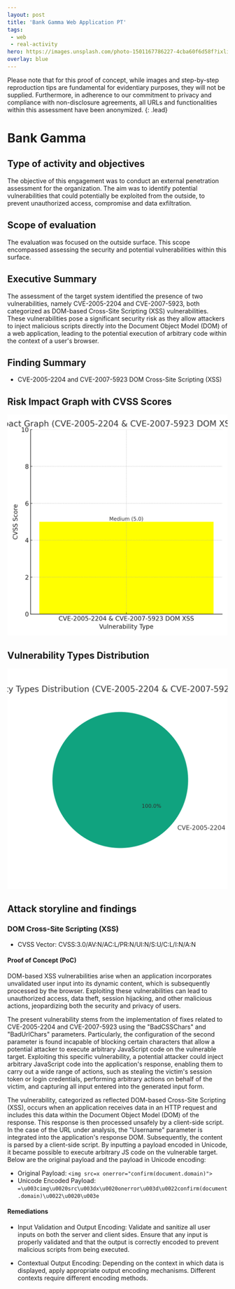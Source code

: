 ```yaml
---
layout: post
title: 'Bank Gamma Web Application PT'
tags:
 - web
 - real-activity
hero: https://images.unsplash.com/photo-1501167786227-4cba60f6d58f?ixlib=rb-4.0.3&ixid=M3wxMjA3fDB8MHxzZWFyY2h8Mnx8YmFua3xlbnwwfHwwfHx8MA%3D%3D&auto=format&fit=crop&w=400&q=60
overlay: blue
---
```


Please note that for this proof of concept, while images and step-by-step reproduction tips are fundamental for evidentiary purposes, they will not be supplied. Furthermore, in adherence to our commitment to privacy and compliance with non-disclosure agreements, all URLs and functionalities within this assessment have been anonymized. {: .lead}
<!--break-->

# Bank Gamma

## Type of activity and objectives
The objective of this engagement was to conduct an external penetration assessment for the organization. The aim was to identify potential vulnerabilities that could potentially be exploited from the outside, to prevent unauthorized access, compromise and data exfiltration.
## Scope of evaluation
The evaluation was focused on the outside surface. This scope encompassed assessing the security and potential vulnerabilities within this surface.
## Executive Summary
The assessment of the target system identified the presence of two vulnerabilities, namely CVE-2005-2204 and CVE-2007-5923, both categorized as DOM-based Cross-Site Scripting (XSS) vulnerabilities. These vulnerabilities pose a significant security risk as they allow attackers to inject malicious scripts directly into the Document Object Model (DOM) of a web application, leading to the potential execution of arbitrary code within the context of a user's browser.
## Finding Summary
- CVE-2005-2204 and CVE-2007-5923 DOM Cross-Site Scripting (XSS)
## Risk Impact Graph with CVSS Scores

![](https://raw.githubusercontent.com/blitz0p3rations/blitz0p3rations.github.io/master/uploads/c5.png)

## Vulnerability Types Distribution

![](https://raw.githubusercontent.com/blitz0p3rations/blitz0p3rations.github.io/master/uploads/c6.png)

## Attack storyline and findings
### DOM Cross-Site Scripting (XSS)
- CVSS Vector: CVSS:3.0/AV:N/AC:L/PR:N/UI:N/S:U/C:L/I:N/A:N
#### Proof of Concept (PoC)
DOM-based XSS vulnerabilities arise when an application incorporates unvalidated user input into its dynamic content, which is subsequently processed by the browser. Exploiting these vulnerabilities can lead to unauthorized access, data theft, session hijacking, and other malicious actions, jeopardizing both the security and privacy of users.

The present vulnerability stems from the implementation of fixes related to CVE-2005-2204 and CVE-2007-5923 using the "BadCSSChars" and "BadUrlChars" parameters. Particularly, the configuration of the second parameter is found incapable of blocking certain characters that allow a potential attacker to execute arbitrary JavaScript code on the vulnerable target. Exploiting this specific vulnerability, a potential attacker could inject arbitrary JavaScript code into the application's response, enabling them to carry out a wide range of actions, such as stealing the victim's session token or login credentials, performing arbitrary actions on behalf of the victim, and capturing all input entered into the generated input form.

The vulnerability, categorized as reflected DOM-based Cross-Site Scripting (XSS), occurs when an application receives data in an HTTP request and includes this data within the Document Object Model (DOM) of the response. This response is then processed unsafely by a client-side script. In the case of the URL under analysis, the "Username" parameter is integrated into the application's response DOM. Subsequently, the content is parsed by a client-side script. By inputting a payload encoded in Unicode, it became possible to execute arbitrary JS code on the vulnerable target. Below are the original payload and the payload in Unicode encoding:

- Original Payload: `<img src=x onerror="confirm(document.domain)">`
- Unicode Encoded Payload: `=\u003cimg\u0020src\u003dx\u0020onerror\u003d\u0022confirm(document.domain)\u0022\u0020\u003e`
#### Remediations
- Input Validation and Output Encoding: Validate and sanitize all user inputs on both the server and client sides. Ensure that any input is properly validated and that the output is correctly encoded to prevent malicious scripts from being executed.

- Contextual Output Encoding: Depending on the context in which data is displayed, apply appropriate output encoding mechanisms. Different contexts require different encoding methods.
